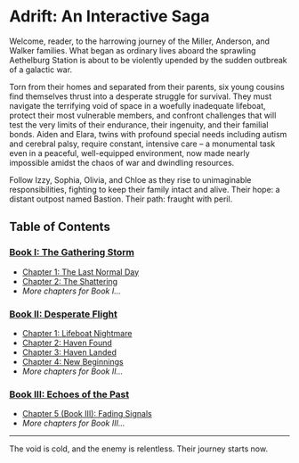 # Adrift: An Interactive Saga

Welcome, reader, to the harrowing journey of the Miller, Anderson, and Walker families. What began as ordinary lives aboard the sprawling Aethelburg Station is about to be violently upended by the sudden outbreak of a galactic war.

Torn from their homes and separated from their parents, six young cousins find themselves thrust into a desperate struggle for survival. They must navigate the terrifying void of space in a woefully inadequate lifeboat, protect their most vulnerable members, and confront challenges that will test the very limits of their endurance, their ingenuity, and their familial bonds. Aiden and Elara, twins with profound special needs including autism and cerebral palsy, require constant, intensive care – a monumental task even in a peaceful, well-equipped environment, now made nearly impossible amidst the chaos of war and dwindling resources.

Follow Izzy, Sophia, Olivia, and Chloe as they rise to unimaginable responsibilities, fighting to keep their family intact and alive. Their hope: a distant outpost named Bastion. Their path: fraught with peril.

## Table of Contents

<div class="grid grid-cols-1 sm:grid-cols-2 lg:grid-cols-3 gap-x-8 gap-y-4">
    <div>
        <h3><a href="#volume-bookOne_intro" class="markdown-like-link">Book I: The Gathering Storm</a></h3>
        <ul>
            <li><a href="#chapter-b1_ch1" class="markdown-like-link">Chapter 1: The Last Normal Day</a></li>
            <li><a href="#chapter-b1_ch2" class="markdown-like-link">Chapter 2: The Shattering</a></li>
            <li><em>More chapters for Book I...</em></li>
        </ul>
    </div>
    <div>
        <h3><a href="#volume-bookTwo_intro" class="markdown-like-link">Book II: Desperate Flight</a></h3>
        <ul>
            <li><a href="#chapter-b2_ch1" class="markdown-like-link">Chapter 1: Lifeboat Nightmare</a></li>
            <li><a href="#chapter-b2_ch2" class="markdown-like-link">Chapter 2: Haven Found</a></li>
			<li><a href="#chapter-b2_ch3" class="markdown-like-link">Chapter 3: Haven Landed</a></li>
			<li><a href="#chapter-b2_ch4" class="markdown-like-link">Chapter 4: New Beginnings</a></li>
            <li><em>More chapters for Book II...</em></li>
        </ul>
    </div>
    <div>
        <h3><a href="#volume-bookThree" class="markdown-like-link">Book III: Echoes of the Past</a></h3>
        <ul>
            <li><a href="#chapter-b3_ch1" class="markdown-like-link">Chapter 5 (Book III): Fading Signals</a></li>
            <li><em>More chapters for Book III...</em></li>
        </ul>
    </div>
</div>

---

The void is cold, and the enemy is relentless. Their journey starts now.